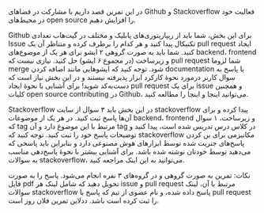 در این تمرین قصد داریم با مشارکت در فضاهای Github  و Stackoverflow فعالیت خود در محیط‌های open source را افزایش دهیم. 

Github
برای این بخش، شما باید از ریپازیتوری‌های پابلیک و مختلف در گیت‌هاب تعدادی Issue تکنیکال پیدا کنید و هر ‌کدام را برطرف کرده و متناظر آن یک pull request ایجاد کنید. شما باید به صورت گروهی ۲ ایشو برای هر یک از موضوع‌های backend، frontend و زیرساخت (در مجموع ۶ ایشو) حل کنید. نیازی نیست که pull request شما لزوما merge شود. توجه کنید که ایشوهایی مانند اضافه کردن documentation یا پاسخ به سوال کاربر درمورد نحوه‌ٔ کارکرد ابزار پذیرفته نیستند و در این بخش نیاز است که دست‌به‌کد شوید!
برای آشنایی با نحوه‌ٔ ایجاد pull request برای یک issue و همچنین کلیات open source contributing در Github، می‌توانید اینجا‌ و اینجا را مطالعه کنید.

Stackoverflow
در این بخش باید ۳ سوال از سایت stackoverflow پیدا کرده و برای آن‌ها پاسخ ثبت کنید. در هر یک از موضوعات backend، frontend و زیرساخت، ۱ سوال که tag مرتبط با این موضوع دارد و آن tag در کلاس درس تدریس شده است، پیدا کنید و توضیحات پاسخ خود را ثبت کنید. توجه کنید که stackoverflow مکانیزمی برای بن کردن پاسخ‌های جنریت شده توسط ابزارهای هوش مصنوعی دارد و بنابراین باید پاسخی که می‌دهید توسط خودتان نوشته شده باشد. برای آشنایی بیشتر با نحوهٔ پاسخ‌دهی مناسب به سوالات stackoverflow، می‌توانید به این اینک مراجعه کنید. 


نکات: 
تمرین به صورت گروهی و در گروه‌های ۳ نفره انجام می‌شود.
پاسخ را به صورت فایل pdf تحویل دهید که شامل لینک هر issue  و pull request مرتبط با آن، لینک سوالات stackoverflow پاسخ داده شده، و نام عضوی از تیم که پاسخ یا pull request را ثبت کرده است باشد.
ددلاین تمرین فلان روز است.